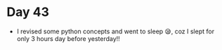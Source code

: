 # Day 43

- I revised some python concepts and went to sleep 😪, coz I slept for only 3 hours day before yesterday!!